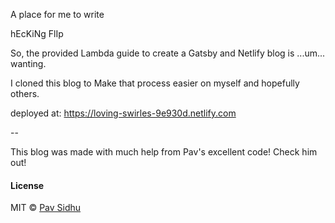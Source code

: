 A place for me to write

hEcKiNg FlIp

So, the provided Lambda guide to create a Gatsby and Netlify blog is ...um... wanting.

I cloned this blog to Make that process easier on myself and hopefully others.

deployed at: https://loving-swirles-9e930d.netlify.com

--

This blog was made with much help from Pav's excellent code! Check him out!

#### License

MIT © [Pav Sidhu](https://pavsidhu.com)
